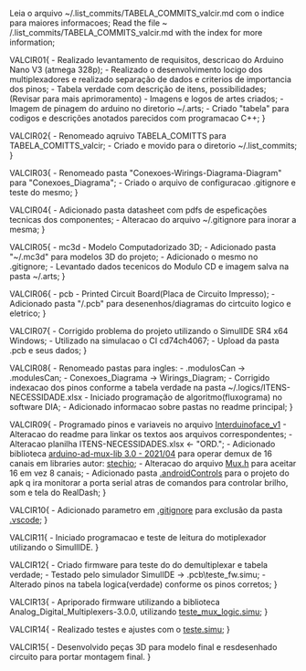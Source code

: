 Leia o arquivo ~/.list_commits/TABELA_COMMITS_valcir.md com o indice para maiores informacoes;
Read the file ~ /.list_commits/TABELA_COMMITS_valcir.md with the index for more information;

VALCIR01{
    - Realizado levantamento de requisitos, descricao do Arduino Nano V3 (atmega 328p);
    - Realizado o desenvolvimento locigo dos multiplexadores e realizado separação de dados e criterios de importancia dos pinos;
    - Tabela verdade com descrição de itens, possibilidades; (Revisar para mais aprimoramento)
    - Imagens e logos de artes criados;
    - Imagem de pinagem do arduino no diretorio ~/.arts;
    - Criado "tabela" para codigos e descrições anotados parecidos com programacao C++;
}

VALCIR02{
    - Renomeado aqruivo TABELA_COMITTS para TABELA_COMITTS_valcir;
    - Criado e movido para o diretorio ~/.list_commits;
}

VALCIR03{
    - Renomeado pasta "Conexoes-Wirings-Diagrama-Diagram" para "Conexoes_Diagrama";
    - Criado o arquivo de configuracao .gitignore e teste do mesmo;
}

VALCIR04{
    - Adicionado pasta datasheet com pdfs de espeficações tecnicas dos componentes;
    - Alteracao do arquivo ~/.gitignore para inorar a mesma;
}

VALCIR05{
    - mc3d - Modelo Computadorizado 3D;
    - Adicionado pasta "~/.mc3d" para modelos 3D do projeto;
    - Adicionado o mesmo no .gitignore;
    - Levantado dados tecenicos do Modulo CD e imagem salva na pasta ~/.arts;
}

VALCIR06{
    - pcb - Printed Circuit Board(Placa de Circuito Impresso);
    - Adicionado pasta "/.pcb" para desenenhos/diagramas do cirtcuito logico e eletrico;
}

VALCIR07{
    - Corrigido problema do projeto utilizando o SimulIDE SR4 x64 Windows;
    - Utilizado na simulacao o CI cd74ch4067;
    - Upload da pasta .pcb e seus dados;
}

VALCIR08{
    - Renomeado pastas para ingles:
    - .modulosCan -> .modulesCan;
    - Conexoes_Diagrama -> Wirings_Diagram;
    - Corrigido indexacao dos pinos conforme a tabela verdade na pasta ~/.logics/ITENS-NECESSIDADE.xlsx
    - Iniciado programação de algoritmo(fluxograma) no software DIA;
    - Adicionado informacao sobre pastas no readme principal;
}

VALCIR09{
    - Programado pinos e variaveis no arquivo [Interduinoface_v1](https://github.com/ValcirPolettini/InterDuinoFace_V1/blob/main/Interduinoface_v1.ino)
    - Alteracao do readme para linkar os textos aos arquivos correspondentes;
    - Alteracao planilha ITENS-NECESSIDADES.xlsx <- "ORD.";
    - Adicionado biblioteca [arduino-ad-mux-lib 3.0 - 2021/04](https://github.com/stechio/arduino-ad-mux-lib) para operar demux de 16 canais em libraries autor: [stechio](https://github.com/stechio);
    - Alteracao do arquivo [Mux.h]() para aceitar 16 em vez 8 canais;
    - Adicionado pasta [.androidControls](https://github.com/ValcirPolettini/InterDuinoFace_V1/tree/main/.androidCotrols) para o projeto do apk q ira monitorar a porta serial atras de comandos para controlar brilho, som e tela do RealDash;
}

VALCIR10{
    - Adicionado parametro em [.gitignore]() para exclusão da pasta [.vscode]();
}

VALCIR11{
    - Iniciado programacao e teste de leitura do motiplexador utilizando o SimullIDE.
}

VALCIR12{
    - Criado firmware para teste do do demultiplexar e tabela verdade;
    - Testado pelo simulador SimulIDE -> .pcb\teste_fw.simu;
    - Alterado pinos na tabela logica(verdade) conforme os pinos corretos;
}

VALCIR13{
    - Apriporado firmware utilizando a biblioteca Analog_Digital_Multiplexers-3.0.0, utilizando [teste_mux_logic.simu](https://github.com/ValcirPolettini/InterDuinoFace_V1/tree/main/.pcb/teste_mux_logic.simu);
}

VALCIR14{
    - Realizado testes e ajustes com o [teste.simu](https://github.com/ValcirPolettini/InterDuinoFace_V1/tree/main/.pcb/teste_mux_logic.simu);
}

VALCIR15{
    - Desenvolvido peças 3D para modelo final e resdesenhado circuito para portar montagem final.
}